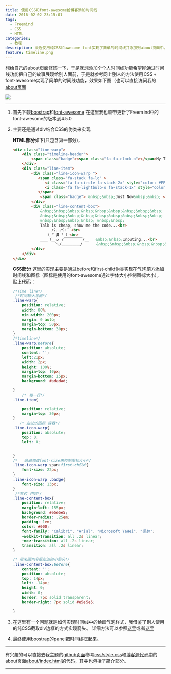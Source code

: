```yaml
---
title: 使用CSS和font-awesome给博客添加时间线
date: 2016-02-02 23:15:01
tags:
  - Freemind
  - CSS
  - HTML
categories:
  - 教程
description: 最近使用纯CSS和awesome font实现了简单的时间线并添加到about页面中。
feature: timeline.png
---
```


想给自己的about页面修饰一下，于是就想添加个个人时间线功能希望能通过时间线功能把自己的故事展现给别人面前，于是就参考网上别人的方法使用CSS + font-awesome实现了简单的时间线功能，效果如下图（也可以直接访问我的[about页面](../../../about/)
<!-- more -->
![](timeline.png)

---
1. 首先下载[boostrap](http://getbootstrap.com/)和[font-awesome](https://fortawesome.github.io/Font-Awesome/)
   在这里我也顺带更新了Freemind中的font-awesome的版本到4.5.0
   
2. 主要还是通过div结合CSS的伪类来实现

    **HTML部分**如下(只包含第一部分)，

    ``` HTML
    <div class="line-warp">
        <div class="timeline-header">
            <span class="badge"><span class="fa fa-clock-o"></span>My Timeline</span>
        </div>
        <div class="line-item">
            <div class="line-icon-warp ">
               <span class="fa-stack fa-lg" >
                  <i class="fa fa-circle fa-stack-2x" style="color: #FFC125"></i>
                  <i class="fa fa-lightbulb-o fa-stack-1x" style="color: #ffffff"></i>
               </span>
                <span class="badge"> &nbsp;&nbsp;Just Now&nbsp;&nbsp; </span>
            </div>
            <div class="line-content-box">
                &nbsp;&nbsp;&nbsp;&nbsp;&nbsp;&nbsp;&nbsp;&nbsp;&nbsp;
                &nbsp;&nbsp;&nbsp;&nbsp;&nbsp;&nbsp;&nbsp;&nbsp;&nbsp;
                &nbsp;&nbsp;&nbsp;&nbsp; &nbsp;&nbsp;
                Talk is cheap, show me the code...<br>
                　　　パ..パ・゜<br> 
                　　（ ° Д ° ）<br> 
                ＿＿（＿っ /￣￣￣￣￣/＿   &nbsp;&nbsp;Inputing...<br> 
                　　　　＼/＿＿＿＿＿/      &nbsp;&nbsp;&nbsp;&nbsp;&nbsp;&nbsp;&nbsp;&nbsp;正在输入...<br>
            </div>
        </div>
    </div>
    ```


    **CSS部分**
    这里的实现主要是通过before和first-child伪类实现在气泡前方添加时间线和图标（图标是使用的font-awesome通过字体大小控制图标大小），贴上代码：

    ``` CSS
    /*Time line*/
     /*时间轴大容器*/
    .line-warp{
        position: relative;
        width: 80%;
        min-width: 200px;
        margin: 0 auto;
        margin-top: 50px;
        margin-bottom: 30px;
    }
    /*timeline*/
    .line-warp:before{
        position: absolute;
        content: '';
        left:21px;
        width: 2px;
        height: 100%;
        margin-top: 10px;
        margin-bottom: 15px;
        background: #adadad;

    }
        /* 每一行*/
    .line-item{

        position: relative;
        margin-top: 30px;
    }
       /* 左边的图标 容器*/
    .line-icon-warp{
        position: absolute;
        top: 0;
        left: 0;


    }
    /*   通过修改font-size来控制图标大小*/
    .line-icon-warp span:first-child{
        font-size: 22px;
    }
    .line-icon-warp .badge{
        font-size: 13px;
    }
     /*右边 内容*/
    .line-content-box{
        position: relative;
        margin-left: 155px;
        background: #e5e5e5;
        border-radius: .25em;
        padding: 1em;
        color: #000;
        font-family: "Calibri", "Arial", "Microsoft YaHei", "黑体";
        -webkit-transition: all .2s linear;
        -moz-transition: all .2s linear;
        transition: all .2s linear;
    }

    /* 用来画内容框左边的小箭头*/
    .line-content-box:before{
        content: '';
        position: absolute;
        top: 14px;
        left: -14px;
        height: 0;
        width: 0;
        border: 7px solid transparent;
        border-right: 7px solid #e5e5e5;

    }
    ```

3. 在这里有一个问题就是如何实现时间线中的绘画气泡样式，我借鉴了别人使用的纯CSS截取div边框的方式实现箭头。 详细方法可以参照[这里](http://www.admin10000.com/document/4089.html)或者[这里](http://yuiblog.com/blog/2010/11/22/css-quick-tip-css-arrows-and-shapes-without-markup/)

4. 最终使用boostrap的panel把时间线框起来。

---
有兴趣的可以直接去我主题的[github页面](https://github.com/PytLab/hexo-theme-freemind)参考[css/style.css](https://github.com/PytLab/hexo-theme-freemind/blob/master/source/css/style.css)和[博客源代码中](https://github.com/PytLab/pytlab.github.io)的about页面[about/index.html](https://github.com/PytLab/pytlab.github.io/blob/hexo/source/about/index.html)的代码，其中也包括了简介部分。

---
